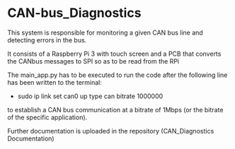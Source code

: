 # CAN-bus_Diagnostics
This system is responsible for monitoring a given CAN bus line and detecting errors in the bus.

It consists of a Raspberry Pi 3 with touch screen and a PCB that converts the CANbus messages to SPI so as to be read from the RPi

The main_app.py has to be executed to run the code after the following line has been written to the terminal:
* sudo ip link set can0 up type can bitrate 1000000

to establish a CAN bus communication at a bitrate of 1Mbps (or the bitrate of the specific application).

Further documentation is uploaded in the repository (CAN_Diagnostics Documentation)
